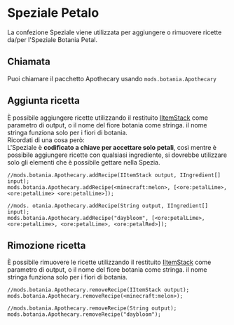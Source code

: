 # Speziale Petalo

La confezione Speziale viene utilizzata per aggiungere o rimuovere ricette da/per l'Speziale Botania Petal.

## Chiamata

Puoi chiamare il pacchetto Apothecary usando `mods.botania.Apothecary`

## Aggiunta ricetta

È possibile aggiungere ricette utilizzando il restituito [IItemStack](/Vanilla/Items/IItemStack/) come parametro di output, o il nome del fiore botania come stringa. il nome stringa funziona solo per i fiori di botania.  
Ricordati di una cosa però:  
L'Speziale è **codificato a chiave per accettare solo petali**, così mentre è possibile aggiungere ricette con qualsiasi ingrediente, si dovrebbe utilizzare solo gli elementi che è possibile gettare nella Spezia.

```zenscript
//mods.botania.Apothecary.addRecipe(IItemStack output, IIngredient[] input);
mods.botania.Apothecary.addRecipe(<minecraft:melon>, [<ore:petalLime>, <ore:petalLime> <ore:petalLime>]);

//mods. otania.Apothecary.addRecipe(String output, IIngredient[] input);
mods.botania.Apothecary.addRecipe("daybloom", [<ore:petalLime>, <ore:petalLime>, <ore:petalLime>, <ore:petalRed>]);
```

## Rimozione ricetta

È possibile rimuovere le ricette utilizzando il restituito [IItemStack](/Vanilla/Items/IItemStack/) come parametro di output, o il nome del fiore botania come stringa. il nome stringa funziona solo per i fiori di botania.

```zenscript
//mods.botania.Apothecary.removeRecipe(IItemStack output);
mods.botania.Apothecary.removeRecipe(<minecraft:melon>);

//mods.botania.Apothecary.removeRecipe(String output);
mods.botania.Apothecary.removeRecipe("daybloom");
```